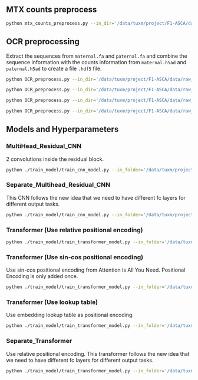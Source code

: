 ## MTX counts preprocess

```bash
python mtx_counts_preprocess.py --in_dir='/data/tuxm/project/F1-ASCA/data/raw_data/'
```

## OCR preprocessing

Extract the sequences from `maternal.fa` and `paternal.fa` and combine the sequence information with the counts information from `maternal.h5ad` and `paternal.h5ad` to create a file `.hdf5` file.

```bash
python OCR_preprocess.py --in_dir='/data/tuxm/project/F1-ASCA/data/raw_data/' --in_fa='/homes/gws/tuxm/Project/ASCC/data/sequences/' --maternal_fa='final_peaks_cast_unc_2021_11_08_B6SEQS.fa' --paternal_fa='final_peaks_cast_unc_2021_11_08_shifted_to_CASTEIJ.fa' --out_dir='/data/tuxm/project/F1-ASCA/data/input/extendpeaks_processed/' --out_file='extendpeaks2x_500_processed.hdf5'
```

```bash
python OCR_preprocess.py --in_dir='/data/tuxm/project/F1-ASCA/data/raw_data/' --in_fa='/data/tuxm/project/F1-ASCA/data/raw_data/extendedpeaks/' --maternal_fa='peaks2x_500_B6SEQS.fa' --paternal_fa='peaks2x_500_CASTSEQS.fa' --out_dir='/data/tuxm/project/F1-ASCA/data/input/extendpeaks_processed/' --out_file='extendpeaks2x_500_processed.hdf5'
```

```bash
python OCR_preprocess.py --in_dir='/data/tuxm/project/F1-ASCA/data/raw_data/' --in_fa='/data/tuxm/project/F1-ASCA/data/raw_data/extendedpeaks/' --maternal_fa='peaks4x_1000_B6SEQS.fa' --paternal_fa='peaks4x_1000_CASTSEQS.fa' --out_dir='/data/tuxm/project/F1-ASCA/data/input/extendpeaks_processed/' --out_file='extendpeaks4x_1000_processed.hdf5'
```

```bash
python OCR_preprocess.py --in_dir='/data/tuxm/project/F1-ASCA/data/raw_data/' --in_fa='/data/tuxm/project/F1-ASCA/data/raw_data/extendedpeaks/' --maternal_fa='peaks8x_2000_B6SEQS.fa' --paternal_fa='peaks8x_2000_CASTSEQS.fa' --out_dir='/data/tuxm/project/F1-ASCA/data/input/extendpeaks_processed/' --out_file='extendpeaks8x_2000_processed.hdf5'
```

## Models and Hyperparameters

### MultiHead_Residual_CNN

2 convolutions inside the residual block.

```bash
python ./train_model/train_cnn_model.py --in_folder='/data/tuxm/project/F1-ASCA/data/seuqence_datasets_new_cast.hdf5' --out_folder='../output/multiheadResidualCNN/' --model_type=Multihead_Residual_CNN --conv_layers=6 --conv_repeat=1 --kernel_number=1024 --kernel_length=7 --filter_number=512 --kernel_size=5 --pooling_size=2
```

### Separate_Multihead_Residual_CNN

This CNN follows the new idea that we need to have different fc layers for different output tasks.

```bash
python ./train_model/train_cnn_model.py --in_folder='/data/tuxm/project/F1-ASCA/data/seuqence_datasets_new_cast.hdf5' --out_folder='../output/separate_multiheadResidualCNN/' --model_type=Separate_Multihead_Residual_CNN --conv_layers=6 --conv_repeat=2 --kernel_number=1024 --kernel_length=7 --filter_number=512 --kernel_size=5 --pooling_size=2
```

### Transformer (Use relative positional encoding)

```bash
python ./train_model/train_transformer_model.py --in_folder='/data/tuxm/project/F1-ASCA/data/seuqence_datasets_new_cast.hdf5' --out_folder='../output/tf_relative/' --model_type=Transformer --pos_enc_type=relative --attention_layers=2 --num_rel_pos_features=66 --conv_layers=6 --conv_repeat=1 --kernel_number=1024 --kernel_length=7 --filter_number=512 --kernel_size=5 --pooling_size=2
```

### Transformer (Use sin-cos positional encoding)

Use sin-cos positional encoding from Attention is All You Need. Positional Encoding is only added once.

```bash
python ./train_model/train_transformer_model.py --in_folder='/data/tuxm/project/F1-ASCA/data/seuqence_datasets_new_cast.hdf5' --out_folder='../output/tf_sin_cos/' --model_type=Transformer --pos_enc_type=sin_cos --attention_layers=2 --conv_layers=6 --conv_repeat=1 --kernel_number=1024 --kernel_length=7 --filter_number=512 --kernel_size=5 --pooling_size=2
```

### Transformer (Use lookup table)

Use embedding lookup table as positional encoding.

```bash
python ./train_model/train_transformer_model.py --in_folder='/data/tuxm/project/F1-ASCA/data/seuqence_datasets_new_cast.hdf5' --out_folder='../output/tf_lookup_table/' --model_type=Transformer --pos_enc_type=lookup_table --attention_layers=2 --conv_layers=6 --conv_repeat=1 --kernel_number=1024 --kernel_length=7 --filter_number=512 --kernel_size=5 --pooling_size=2
```

### Separate_Transformer

Use relative positional encoding. This transformer follows the new idea that we need to have different fc layers for different output tasks.

```bash
python ./train_model/train_transformer_model.py --in_folder='/data/tuxm/project/F1-ASCA/data/seuqence_datasets_new_cast.hdf5' --out_folder='../output/separate_tf/' --model_type=Separate_Transformer --attention_layers=2 --conv_layers=6 --conv_repeat=1 --kernel_number=1024 --kernel_length=7 --filter_number=512 --kernel_size=5 --pooling_size=2
```
